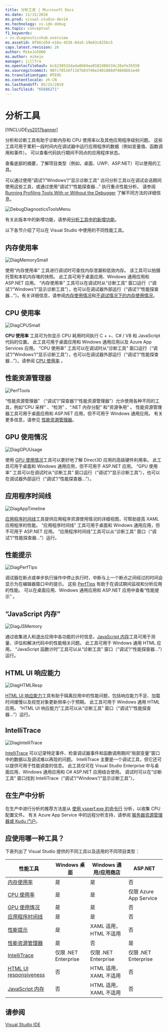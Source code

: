 ```yaml
---
title: 分析工具 | Microsoft Docs
ms.date: 11/15/2016
ms.prod: visual-studio-dev14
ms.technology: vs-ide-debug
ms.topic: conceptual
f1_keywords:
- vs.diagnosticshub.overview
ms.assetid: 0fb6cd5d-e16a-4526-84a5-19e63c625bc5
caps.latest.revision: 26
author: MikeJo5000
ms.author: mikejo
manager: jillfra
ms.openlocfilehash: bcb230532da4a0b84ea0102d86534c28afe35558
ms.sourcegitcommit: 08fc78516f1107b83f46e2401888df4868bb1e40
ms.translationtype: MTE95
ms.contentlocale: zh-CN
ms.lasthandoff: 05/15/2019
ms.locfileid: "65686271"
---
```

# <a name="profiling-tools"></a>分析工具
[!INCLUDE[vs2017banner](../includes/vs2017banner.md)]

分析和诊断工具有助于诊断内存和 CPU 使用率以及其他应用程序级别问题。 这些工具可用于累积一段时间内在调试器中运行应用程序的数据（例如变量值、函数调用和事件）。 可以查看代码执行期间不同点的应用程序状态。  
  
 查看底部的摘要，了解项目类型（例如，桌面、UWP、ASP.NET）可以使用的工具。  
  
 可以通过使用“调试”/“Windows”/“显示诊断工具”  访问分析工具以在调试会话期间使用这些工具，或通过使用“调试”/“性能探查器…”  执行重点性能分析。  请参阅 [Running Profiling Tools With or Without the Debugger](../profiling/running-profiling-tools-with-or-without-the-debugger.md) 了解不同方法的详细信息。  
  
 ![DebugDiagnosticsToolsMenu](../profiling/media/debugdiagnosticstoolsmenu.png "DebugDiagnosticsToolsMenu")  
  
 有关此版本中的新增功能，请参阅[分析工具中的新增功能](../profiling/what-s-new-in-profiling-tools.md)。  
  
 以下各节介绍了可以在 Visual Studio 中使用的不同性能工具。  
  
## <a name="memory-usage"></a>内存使用率  
 ![DiagMemorySmall](../profiling/media/diagmemorysmall.png "DiagMemorySmall")  
  
 使用“内存使用率”  工具进行调试时可查找内存泄漏和低效内存。 该工具可以拍摄托管和本机内存堆的快照。 此工具可用于桌面应用、Windows 通用应用和 ASP.NET 应用。 “内存使用率”  工具可以在调试时从“诊断工具”  窗口运行（“调试”/“Windows”/“显示诊断工具”），也可以在调试器外部运行（“调试”/“性能探查器...”）。有关详细信息，请参阅[内存使用情况](../profiling/memory-usage.md)和[不调试情况下的内存使用情况](https://msdn.microsoft.com/library/8883bc5f-df86-4f84-aa2b-a21150f499b0)。  
  
## <a name="cpu-usage"></a>CPU 使用率  
 ![DiagCPUSmall](../profiling/media/diagcpusmall.png "DiagCPUSmall")  
  
 **CPU 使用率** 工具可为你显示 CPU 耗用时间执行 C + +、C# / VB 和 JavaScript 代码的位置。  此工具可用于桌面应用和 Windows 通用应用以及 Azure App Services 应用。 “CPU 使用率”  工具可以在调试时从“诊断工具”  窗口运行（“调试”/“Windows”/“显示诊断工具”），也可以在调试器外部运行（“调试”/“性能探查器...”）。请参阅 [CPU 使用率](../profiling/cpu-usage.md) 。  
  
## <a name="performance-explorer"></a>性能资源管理器  
 ![PerfTools](../profiling/media/perftools.png "PerfTools")  
  
 “性能资源管理器”  （“调试”/“探查器”/“性能资源管理器”）允许使用各种不同的工具，例如“CPU 采样” 、“检测”  、“.NET 内存分配” 和“资源争用” 。 性能资源管理器工具可用于桌面应用和 ASP.NET 应用，但不可用于 Windows 通用应用。 有关更多信息，请参见 [性能资源管理器](../profiling/performance-explorer.md)。  
  
## <a name="gpu-usage"></a>GPU 使用情况  
 ![DiagGPUUsage](../profiling/media/diaggpuusage.png "DiagGPUUsage")  
  
 使用 [GPU 使用情况](../debugger/gpu-usage.md)工具可以更好地了解 Direct3D 应用的高级硬件利用率。 此工具可用于桌面和 Windows 通用应用，但不可用于 ASP.NET 应用。 “GPU 使用率”  工具可以在调试时从“诊断工具”  窗口运行（“调试”/“显示诊断工具”），也可以在调试器外部运行（“调试”/“性能探查器...”）。  
  
## <a name="application-timeline"></a>应用程序时间线  
 ![DiagAppTimeline](../profiling/media/diagapptimeline.png "DiagAppTimeline")  
  
 [应用程序时间线](../profiling/application-timeline.md)工具提供应用程序资源使用情况的详细视图，可帮助提高 XAML 应用程序的性能。 “应用程序时间线”  工具可用于桌面和 Windows 通用应用，但不可用于 ASP.NET 应用。  “应用程序时间线”工具可以从“诊断工具”  窗口（“调试”/“性能探查器…”）运行。  
  
## <a name="perftips"></a>性能提示  
 ![DiagPerfTips](../profiling/media/diagperftips.png "DiagPerfTips")  
  
 调试器在断点或单步执行操作中停止执行时，中断与上一个断点之间经过的时间会显示为在编辑器窗口中的提示。 这些 [PerfTips](../profiling/perftips.md) 有助于在调试期间监视和分析应用的性能。 可以在桌面应用、Windows 通用应用和 ASP.NET 应用中查看“性能提示”  。  
  
## <a name="javascript-memory"></a>“JavaScript 内存”  
 ![DiagJSMemory](../profiling/media/diagjsmemory.png "DiagJSMemory")  
  
 通过收集进入和退出应用中各功能的计时信息，[JavaScript 内存](../profiling/javascript-memory.md)工具可用于测量、评估和解决代码中的性能相关问题。 此工具可用于 Windows 通用 HTML 应用。  “JavaScript 函数计时”工具可以从“诊断工具”  窗口（“调试”/“性能探查器…”）运行。  
  
## <a name="html-ui-responsiveness"></a>HTML UI 响应能力  
 ![DiagHTMLResp](../profiling/media/diaghtmlresp.png "DiagHTMLResp")  
  
 [HTML UI 响应能力](../profiling/html-ui-responsiveness.md)工具有助于隔离应用中的性能问题，包括响应能力不足、加载时间缓慢以及视觉对象更新频率小于预期。 此工具可用于 Windows 通用 HTML 应用。  “HTML UI 响应能力”工具可以从“诊断工具”  窗口（“调试”/“性能探查器…”）运行。  
  
## <a name="intellitrace"></a>IntelliTrace  
 ![DiagIntelliTrace](../profiling/media/diagintellitrace.png "DiagIntelliTrace")  
  
 [IntelliTrace](../debugger/intellitrace.md) 可以记录特定事件、检查调试器事件和函数调用期间“局部变量”窗口中的数据以及调试难以再现的问题。  IntelliTrace 主要是一个调试工具，但它还可以提供可用于性能调查的信息。 此工具仅可在 Visual Studio Enterprise 中与桌面应用、Windows 通用应用和 C# ASP.NET 应用结合使用。 调试时可以在“诊断工具”  窗口找到 IntelliTrace（“调试”/“Windows”/“显示诊断工具”）。  
  
## <a name="profiling-in-production"></a>在生产中分析  
 在生产中进行分析的推荐方法是从 [使用 vsperf.exe 的命令行](../profiling/using-the-profiling-tools-from-the-command-line.md) 分析，以收集 CPU 配置文件。 有关 Azure App Service 中的远程分析支持，请参阅 [服务器资源管理器或 Kudu 门户](https://azure.microsoft.com/blog/remote-profiling-support-in-azure-app-service/)。  
  
## <a name="which-tool-should-i-use"></a>应使用哪一种工具？  
 下表列出了 Visual Studio 提供的不同工具以及适用的不同项目类型：  
  
|性能工具|Windows 桌面|Windows 通用/应用商店|ASP.NET|  
|----------------------|---------------------|------------------------------|-------------|  
|[内存使用率](../profiling/memory-usage.md)|是|是|否|  
|[CPU 使用率](../profiling/cpu-usage.md)|是|是|仅限 Azure App Service|  
|[GPU 使用情况](../debugger/gpu-usage.md)|是|是|否|  
|[应用程序时间线](../profiling/application-timeline.md)|是|是|否|  
|[性能提示](../profiling/perftips.md)|是|XAML 适用，HTML 不适用|否|  
|[性能资源管理器](../profiling/performance-explorer.md)|是|否|是|  
|[IntelliTrace](../debugger/intellitrace.md)|仅限 .NET Enterprise|仅限 .NET Enterprise|仅限 .NET Enterprise|  
|[HTML UI responsiveness](../profiling/html-ui-responsiveness.md)|否|HTML 适用，XAML 不适用|否|  
|[JavaScript 内存](../profiling/javascript-memory.md)|否|HTML 适用，XAML 不适用|否|  
  
## <a name="see-also"></a>请参阅  
 [Visual Studio IDE](../ide/visual-studio-ide.md)
